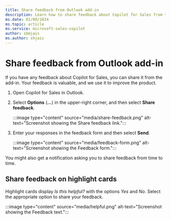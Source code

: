 ```yaml
---
title: Share feedback from Outlook add-in
description: Learn how to share feedback about Copilot for Sales from the Outlook add-in.
ms.date: 01/09/2024
ms.topic: article
ms.service: microsoft-sales-copilot
author: sbmjais
ms.author: shjais
---
```


# Share feedback from Outlook add-in

If you have any feedback about Copilot for Sales, you can share it from the add-in. Your feedback is valuable, and we use it to improve the product.

1. Open Copilot for Sales in Outlook.

1. Select **Options** (**...**) in the upper-right corner, and then select **Share feedback**.

   :::image type="content" source="media/share-feedback.png" alt-text="Screenshot showing the Share feedback link.":::

1. Enter your responses in the feedback form and then select **Send**.

   :::image type="content" source="media/feedback-form.png" alt-text="Screenshot showing the Feedback form.":::

You might also get a notification asking you to share feedback from time to time.

## Share feedback on highlight cards

Highlight cards display *Is this helpful?* with the options *Yes* and *No*. Select the appropriate option to share your feedback.

:::image type="content" source="media/helpful.png" alt-text="Screenshot showing the Feedback text.":::

